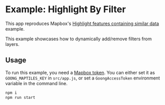 # Example: Highlight By Filter

This app reproduces Mapbox's [Highlight features containing similar data](https://www.mapbox.com/mapbox-gl-js/example/query-similar-features/) example.

This example showcases how to dynamically add/remove filters from layers.

## Usage

To run this example, you need a [Mapbox token](http://visgl.github.io/react-map-gl/docs/get-started/mapbox-tokens). You can either set it as `GOONG_MAPTILES_KEY` in `src/app.js`, or set a `GoongAccessToken` environment variable in the command line.

```bash
npm i
npm run start
```
